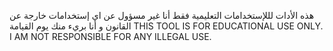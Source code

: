 هذه الأدات لللإستخدامات التعليمية فقط أنا غير مسؤول عن اي إستخدامات خارجة عن القانون و أنا بريء منك يوم القيامة
THIS TOOL IS FOR EDUCATIONAL USE ONLY. I AM NOT RESPONSIBLE FOR ANY ILLEGAL USE.
